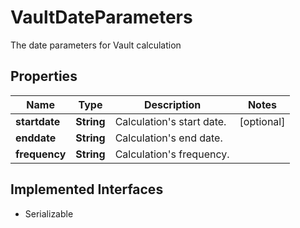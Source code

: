 

# VaultDateParameters

The date parameters for Vault calculation

## Properties

Name | Type | Description | Notes
------------ | ------------- | ------------- | -------------
**startdate** | **String** | Calculation&#39;s start date. |  [optional]
**enddate** | **String** | Calculation&#39;s end date. | 
**frequency** | **String** | Calculation&#39;s frequency. | 


## Implemented Interfaces

* Serializable



